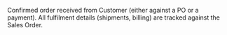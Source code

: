 Confirmed order received from Customer (either against a PO or a payment). All fulfilment details (shipments, billing) are tracked against the Sales Order.

